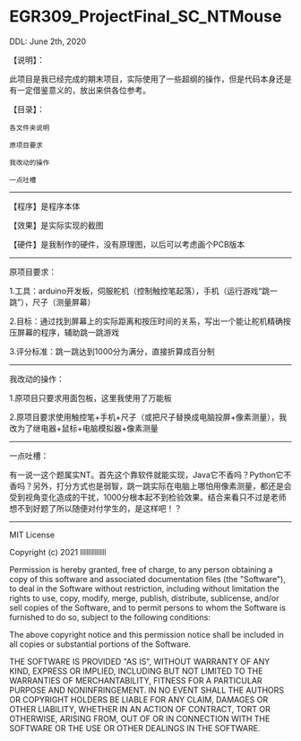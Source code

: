 # EGR309_ProjectFinal_SC_NTMouse
DDL: June 2th, 2020

【说明】：

此项目是我已经完成的期末项目，实际使用了一些超纲的操作，但是代码本身还是有一定借鉴意义的，放出来供各位参考。

【目录】：

    各文件夹说明

    原项目要求

    我改动的操作

    一点吐槽

------------------------------------------------------------------------------------------------------------------------------------------------------------------------------

【程序】是程序本体

【效果】是实际实现的截图

【硬件】是我制作的硬件，没有原理图，以后可以考虑画个PCB版本

------------------------------------------------------------------------------------------------------------------------------------------------------------------------------

原项目要求：

1.工具：arduino开发板，伺服舵机（控制触控笔起落），手机（运行游戏“跳一跳”），尺子（测量屏幕）

2.目标：通过找到屏幕上的实际距离和按压时间的关系，写出一个能让舵机精确按压屏幕的程序，辅助跳一跳游戏

3.评分标准：跳一跳达到1000分为满分，直接折算成百分制

------------------------------------------------------------------------------------------------------------------------------------------------------------------------------

我改动的操作：

1.原项目只要求用面包板，这里我使用了万能板

2.原项目要求使用触控笔+手机+尺子（或把尺子替换成电脑投屏+像素测量），我改为了继电器+鼠标+电脑模拟器+像素测量

------------------------------------------------------------------------------------------------------------------------------------------------------------------------------

一点吐槽：

有一说一这个题属实NT。首先这个靠软件就能实现，Java它不香吗？Python它不香吗？另外，打分方式也是弱智，跳一跳实际在电脑上哪怕用像素测量，都还是会受到视角变化造成的干扰，1000分根本起不到检验效果。结合来看只不过是老师想不到好题了所以随便对付学生的，是这样吧！？

----------------------------------------------------------------------------------------------------------------------------------------------------------------------------

MIT License

Copyright (c) 2021 IlllIlIlIIlIl

Permission is hereby granted, free of charge, to any person obtaining a copy
of this software and associated documentation files (the "Software"), to deal
in the Software without restriction, including without limitation the rights
to use, copy, modify, merge, publish, distribute, sublicense, and/or sell
copies of the Software, and to permit persons to whom the Software is
furnished to do so, subject to the following conditions:

The above copyright notice and this permission notice shall be included in all
copies or substantial portions of the Software.

THE SOFTWARE IS PROVIDED "AS IS", WITHOUT WARRANTY OF ANY KIND, EXPRESS OR
IMPLIED, INCLUDING BUT NOT LIMITED TO THE WARRANTIES OF MERCHANTABILITY,
FITNESS FOR A PARTICULAR PURPOSE AND NONINFRINGEMENT. IN NO EVENT SHALL THE
AUTHORS OR COPYRIGHT HOLDERS BE LIABLE FOR ANY CLAIM, DAMAGES OR OTHER
LIABILITY, WHETHER IN AN ACTION OF CONTRACT, TORT OR OTHERWISE, ARISING FROM,
OUT OF OR IN CONNECTION WITH THE SOFTWARE OR THE USE OR OTHER DEALINGS IN THE
SOFTWARE.
